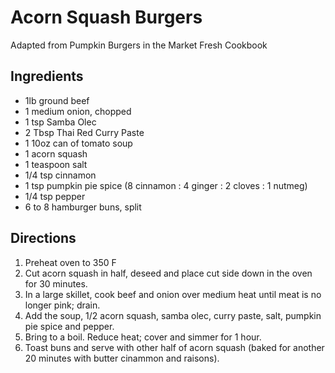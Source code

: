 # Acorn Squash Burgers

Adapted from Pumpkin Burgers in the Market Fresh Cookbook

## Ingredients
- 1lb ground beef
- 1 medium onion, chopped
- 1 tsp Samba Olec
- 2 Tbsp Thai Red Curry Paste
- 1 10oz can of tomato soup
- 1 acorn squash
- 1 teaspoon salt
- 1/4 tsp cinnamon
- 1 tsp pumpkin pie spice (8 cinnamon : 4 ginger : 2 cloves : 1 nutmeg)
- 1/4 tsp pepper
- 6 to 8 hamburger buns, split

## Directions
1. Preheat oven to 350 F
1. Cut acorn squash in half, deseed and place cut side down in the oven for 30 minutes.
1. In a large skillet, cook beef and onion over medium heat until meat is no longer pink; drain. 
1. Add the soup, 1/2 acorn squash, samba olec, curry paste, salt, pumpkin pie spice and pepper. 
1. Bring to a boil. Reduce heat; cover and simmer for 1 hour. 
1. Toast buns and serve with other half of acorn squash (baked for another 20 minutes with butter cinammon and raisons).
